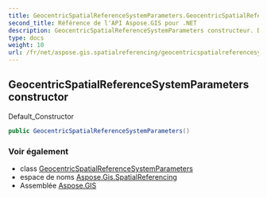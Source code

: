 ```yaml
---
title: GeocentricSpatialReferenceSystemParameters.GeocentricSpatialReferenceSystemParameters
second_title: Référence de l'API Aspose.GIS pour .NET
description: GeocentricSpatialReferenceSystemParameters constructeur. Default_Constructor
type: docs
weight: 10
url: /fr/net/aspose.gis.spatialreferencing/geocentricspatialreferencesystemparameters/geocentricspatialreferencesystemparameters/
---
```

## GeocentricSpatialReferenceSystemParameters constructor

Default_Constructor

```csharp
public GeocentricSpatialReferenceSystemParameters()
```

### Voir également

* class [GeocentricSpatialReferenceSystemParameters](../)
* espace de noms [Aspose.Gis.SpatialReferencing](../../geocentricspatialreferencesystemparameters/)
* Assemblée [Aspose.GIS](../../../)


